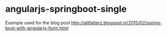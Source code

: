 # angularjs-springboot-single
Example used for the blog post http://altfatterz.blogspot.nl/2015/02/spring-boot-with-angularjs-form.html

